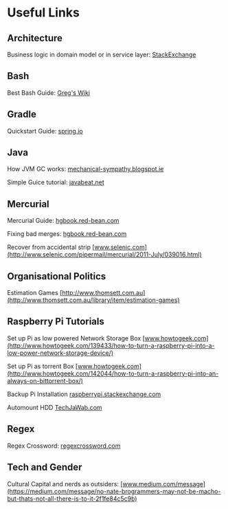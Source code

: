 # Useful Links

## Architecture
Business logic in domain model or in service layer:
[StackExchange](http://programmers.stackexchange.com/questions/218011/how-accurate-is-business-logic-should-be-in-a-service-not-in-a-model)

## Bash
Best Bash Guide:
[Greg's Wiki](http://mywiki.wooledge.org/BashGuide)

## Gradle
Quickstart Guide:
[spring.io](http://spring.io/guides/gs/gradle/)

## Java
How JVM GC works:
[mechanical-sympathy.blogspot.ie](http://mechanical-sympathy.blogspot.ie/2013/07/java-garbage-collection-distilled.html)

Simple Guice tutorial:
[javabeat.net](http://www.javabeat.net/introduction-to-google-guice/)

## Mercurial
Mercurial Guide:
[hgbook.red-bean.com](http://hgbook.red-bean.com)

Fixing bad merges:
[hgbook.red-bean.com](http://hgbook.red-bean.com/read/finding-and-fixing-mistakes.html#id392218)

Recover from accidental strip
[www.selenic.com](http://www.selenic.com/pipermail/mercurial/2011-July/039016.html)

## Organisational Politics
Estimation Games
[http://www.thomsett.com.au](http://www.thomsett.com.au/library/item/estimation-games)

## Raspberry Pi Tutorials
Set up Pi as low powered Network Storage Box
[www.howtogeek.com](http://www.howtogeek.com/139433/how-to-turn-a-raspberry-pi-into-a-low-power-network-storage-device/)

Set up Pi as torrent Box
[www.howtogeek.com](http://www.howtogeek.com/142044/how-to-turn-a-raspberry-pi-into-an-always-on-bittorrent-box/)

Backup Pi Installation
[raspberrypi.stackexchange.com](http://raspberrypi.stackexchange.com/questions/311/how-do-i-backup-my-raspberry-pi)

Automount HDD
[TechJaWab.com](http://www.techjawab.com/2013/06/how-to-setup-mount-auto-mount-usb-hard.html)

## Regex
Regex Crossword:
[regexcrossword.com](http://regexcrossword.com/)

## Tech and Gender
Cultural Capital and nerds as outsiders:
[www.medium.com/message](https://medium.com/message/no-nate-brogrammers-may-not-be-macho-but-thats-not-all-there-is-to-it-2f1fe84c5c9b)
